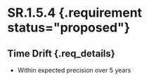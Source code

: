 # SR.1.5.4 {.requirement status="proposed"}

## Time Drift {.req_details}

- Within expected precision over 5 years